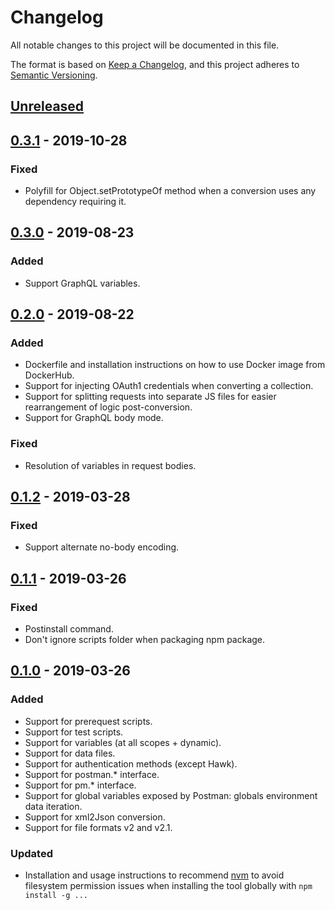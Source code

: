 # Changelog
All notable changes to this project will be documented in this file.

The format is based on [Keep a Changelog](https://keepachangelog.com/en/1.0.0/),
and this project adheres to [Semantic Versioning](https://semver.org/spec/v2.0.0.html).

## [Unreleased]

## [0.3.1] - 2019-10-28
### Fixed
- Polyfill for Object.setPrototypeOf method when a conversion uses any dependency requiring it.

## [0.3.0] - 2019-08-23
### Added
- Support GraphQL variables.

## [0.2.0] - 2019-08-22
### Added
- Dockerfile and installation instructions on how to use Docker image from DockerHub.
- Support for injecting OAuth1 credentials when converting a collection.
- Support for splitting requests into separate JS files for easier rearrangement of logic post-conversion.
- Support for GraphQL body mode.

### Fixed
- Resolution of variables in request bodies.

## [0.1.2] - 2019-03-28
### Fixed
- Support alternate no-body encoding.

## [0.1.1] - 2019-03-26
### Fixed
- Postinstall command.
- Don't ignore scripts folder when packaging npm package.

## [0.1.0] - 2019-03-26
### Added
- Support for prerequest scripts.
- Support for test scripts.
- Support for variables (at all scopes + dynamic).
- Support for data files.
- Support for authentication methods (except Hawk).
- Support for postman.* interface.
- Support for pm.* interface.
- Support for global variables exposed by Postman: globals environment data iteration.
- Support for xml2Json conversion.
- Support for file formats v2 and v2.1.

### Updated
- Installation and usage instructions to recommend [nvm](https://github.com/creationix/nvm) to avoid filesystem permission issues when installing the tool globally with `npm install -g ...`

[Unreleased]: https://github.com/loadimpact/postman-to-k6/compare/v0.3.1...HEAD
[0.3.1]: https://github.com/loadimpact/postman-to-k6/compare/v0.3.0...v0.3.1
[0.3.0]: https://github.com/loadimpact/postman-to-k6/compare/v0.2.0...v0.3.0
[0.2.0]: https://github.com/loadimpact/postman-to-k6/compare/v0.1.2...v0.2.0
[0.1.2]: https://github.com/loadimpact/postman-to-k6/compare/v0.1.1...v0.1.2
[0.1.1]: https://github.com/loadimpact/postman-to-k6/compare/v0.1.0...v0.1.1
[0.1.0]: https://github.com/loadimpact/postman-to-k6/releases/tag/v0.1.0
